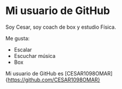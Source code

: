# Mi usuario de GitHub

Soy Cesar, soy coach de box y estudio Física.

Me gusta:

- Escalar
- Escuchar música
- Box

Mi usuario de GitHub es [CESAR1098OMAR]{https://github.com/CESAR1098OMAR}